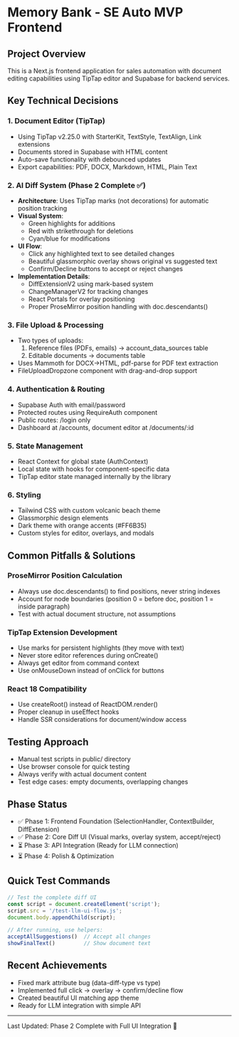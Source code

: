 # Memory Bank - SE Auto MVP Frontend

## Project Overview
This is a Next.js frontend application for sales automation with document editing capabilities using TipTap editor and Supabase for backend services.

## Key Technical Decisions

### 1. Document Editor (TipTap)
- Using TipTap v2.25.0 with StarterKit, TextStyle, TextAlign, Link extensions
- Documents stored in Supabase with HTML content
- Auto-save functionality with debounced updates
- Export capabilities: PDF, DOCX, Markdown, HTML, Plain Text

### 2. AI Diff System (Phase 2 Complete ✅)
- **Architecture**: Uses TipTap marks (not decorations) for automatic position tracking
- **Visual System**: 
  - Green highlights for additions
  - Red with strikethrough for deletions
  - Cyan/blue for modifications
- **UI Flow**:
  - Click any highlighted text to see detailed changes
  - Beautiful glassmorphic overlay shows original vs suggested text
  - Confirm/Decline buttons to accept or reject changes
- **Implementation Details**:
  - DiffExtensionV2 using mark-based system
  - ChangeManagerV2 for tracking changes
  - React Portals for overlay positioning
  - Proper ProseMirror position handling with doc.descendants()

### 3. File Upload & Processing
- Two types of uploads:
  1. Reference files (PDFs, emails) → account_data_sources table
  2. Editable documents → documents table
- Uses Mammoth for DOCX→HTML, pdf-parse for PDF text extraction
- FileUploadDropzone component with drag-and-drop support

### 4. Authentication & Routing
- Supabase Auth with email/password
- Protected routes using RequireAuth component
- Public routes: /login only
- Dashboard at /accounts, document editor at /documents/:id

### 5. State Management
- React Context for global state (AuthContext)
- Local state with hooks for component-specific data
- TipTap editor state managed internally by the library

### 6. Styling
- Tailwind CSS with custom volcanic beach theme
- Glassmorphic design elements
- Dark theme with orange accents (#FF6B35)
- Custom styles for editor, overlays, and modals

## Common Pitfalls & Solutions

### ProseMirror Position Calculation
- Always use doc.descendants() to find positions, never string indexes
- Account for node boundaries (position 0 = before doc, position 1 = inside paragraph)
- Test with actual document structure, not assumptions

### TipTap Extension Development
- Use marks for persistent highlights (they move with text)
- Never store editor references during onCreate()
- Always get editor from command context
- Use onMouseDown instead of onClick for buttons

### React 18 Compatibility
- Use createRoot() instead of ReactDOM.render()
- Proper cleanup in useEffect hooks
- Handle SSR considerations for document/window access

## Testing Approach
- Manual test scripts in public/ directory
- Use browser console for quick testing
- Always verify with actual document content
- Test edge cases: empty documents, overlapping changes

## Phase Status
- ✅ Phase 1: Frontend Foundation (SelectionHandler, ContextBuilder, DiffExtension)
- ✅ Phase 2: Core Diff UI (Visual marks, overlay system, accept/reject)
- ⏳ Phase 3: API Integration (Ready for LLM connection)
- ⏳ Phase 4: Polish & Optimization

## Quick Test Commands
```javascript
// Test the complete diff UI
const script = document.createElement('script');
script.src = '/test-llm-ui-flow.js';
document.body.appendChild(script);

// After running, use helpers:
acceptAllSuggestions()  // Accept all changes
showFinalText()         // Show document text
```

## Recent Achievements
- Fixed mark attribute bug (data-diff-type vs type)
- Implemented full click → overlay → confirm/decline flow
- Created beautiful UI matching app theme
- Ready for LLM integration with simple API

---
Last Updated: Phase 2 Complete with Full UI Integration 🎉
